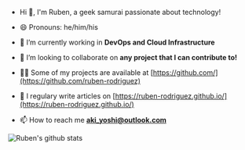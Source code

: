 - Hi 👋, I'm Ruben, a geek samurai passionate about technology!

- 😄 Pronouns: he/him/his

- 🔭 I’m currently working in **DevOps and Cloud Infrastructure**

- 👯 I’m looking to collaborate on **any project that I can contribute to!**

- 👨‍💻 Some of my projects are available at [https://github.com/](https://github.com/ruben-rodriguez)

- 📝 I regulary write articles on [https://ruben-rodriguez.github.io/](https://ruben-rodriguez.github.io/)

- 📫 How to reach me **aki_yoshi@outlook.com**

![Ruben's github stats](https://github-readme-stats.vercel.app/api?username=ruben-rodriguez&theme=chartreuse-dark&show_icons=true)
